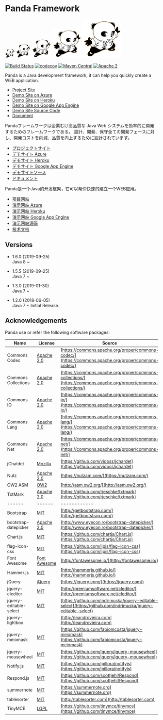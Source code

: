  Panda Framework
=====================================================================

![](https://github.com/pandafw/panda-demo/raw/master/web/site/logo/panda-32.png) ![](https://github.com/pandafw/panda-demo/raw/master/web/site/logo/panda-48.png) ![](https://github.com/pandafw/panda-demo/raw/master/web/site/logo/panda-64.png) ![](https://github.com/pandafw/panda-demo/raw/master/web/site/logo/panda-96.png) ![](https://github.com/pandafw/panda-demo/raw/master/web/site/logo/panda-128.png)

[![Build Status](https://travis-ci.org/pandafw/panda.svg?branch=master)](https://travis-ci.org/pandafw/panda) [![codecov](https://codecov.io/gh/pandafw/panda/branch/master/graph/badge.svg)](https://codecov.io/gh/pandafw/panda) [![Maven Central](https://maven-badges.herokuapp.com/maven-central/com.github.pandafw/panda-core/badge.svg)](https://maven-badges.herokuapp.com/maven-central/com.github.pandafw/panda-core) [![Apache 2](https://img.shields.io/badge/license-Apache%202-green)](https://www.apache.org/licenses/LICENSE-2.0.html)



Panda is a Java development framework, it can help you quickly create a WEB application.

 - [Project Site](https://pandafw.github.io/panda)
 - [Demo Site on Azure](https://panda-demo.azurewebsites.net)
 - [Demo Site on Heroku](https://pandademo.herokuapp.com)
 - [Demo Site on Google App Engine](https://panda-demo.appspot.com)
 - [Demo Site Source Code](https://github.com/pandafw/panda-demo)
 - [Document](index_en.md)



Pandaフレームワークは企業むけ高品質な Java Web システムを効率的に開発するためのフレームワークである。
設計、開発、保守全ての開発フェースに対し、開発コストを削減、品質を向上するために設計されています。

 - [プロジェクトサイト](https://pandafw.github.io/panda)
 - [デモサイト Azure](https://panda-demo.azurewebsites.net)
 - [デモサイト Heroku](https://pandademo.herokuapp.com)
 - [デモサイト Google App Engine](https://panda-demo.appspot.com)
 - [デモサイトソース](https://github.com/pandafw/panda-demo)
 - [ドキュメント](index_ja.md)



Panda是一个Java的开发框架，它可以帮你快速的建立一个WEB应用。

 - [项目网站](https://pandafw.github.io/panda)
 - [演示网站 Azure](https://panda-demo.azurewebsites.net)
 - [演示网站 Heroku](https://pandademo.herokuapp.com)
 - [演示网站 Google App Engine](https://panda-demo.appspot.com)
 - [演示网站源码](https://github.com/pandafw/panda-demo)
 - [技术文档](index_zh.md)



## Versions
 - 1.6.0 (2019-09-25)  
   Java 8 ~

 - 1.5.5 (2019-09-25)  
   Java 7 ~

 - 1.3.0  (2019-01-30)  
   Java 7 ~

 - 1.2.0  (2018-06-05)  
   Java 7 ~
   Initial Release.



 Acknowledgements
-------------------

Panda use or refer the following software packages:

| Name                    | License                                                       | Source                                                 |
|-------------------------|---------------------------------------------------------------|--------------------------------------------------------|
| Commons Codec           | [Apache 2.0](http://www.apache.org/licenses/LICENSE-2.0)      | [https://commons.apache.org/proper/commons-codec/](https://commons.apache.org/proper/commons-codec/) |
| Commons Collections     | [Apache 2.0](http://www.apache.org/licenses/LICENSE-2.0)      | [https://commons.apache.org/proper/commons-collections/](https://commons.apache.org/proper/commons-collections/) |
| Commons IO              | [Apache 2.0](http://www.apache.org/licenses/LICENSE-2.0)      | [https://commons.apache.org/proper/commons-io/](https://commons.apache.org/proper/commons-io/) |
| Commons Lang            | [Apache 2.0](http://www.apache.org/licenses/LICENSE-2.0)      | [https://commons.apache.org/proper/commons-lang/](https://commons.apache.org/proper/commons-lang/) |
| Commons Net             | [Apache 2.0](http://www.apache.org/licenses/LICENSE-2.0)      | [https://commons.apache.org/proper/commons-net/](https://commons.apache.org/proper/commons-net/) |
| jChatdet                | [Mozilla](https://www.mozilla.org/en-US/MPL/)                 | [https://github.com/vidoss/jchardet](https://github.com/vidoss/jchardet) |
| Nutz                    | [Apache 2.0](http://www.apache.org/licenses/LICENSE-2.0)      | [https://nutzam.com/](https://nutzam.com/) |
| OW2 ASM                 | [OW2](http://asm.ow2.org/license.html)                        | [http://asm.ow2.org/](http://asm.ow2.org/) |
| TxtMark                 | [Apache 2.0](http://www.apache.org/licenses/LICENSE-2.0)      | [https://github.com/rjeschke/txtmark](https://github.com/rjeschke/txtmark) |
| ------                  | ------                                                        | ------------
| Bootstrap               | [MIT](https://opensource.org/licenses/MIT)                    | [http://getbootstrap.com/](http://getbootstrap.com/) |
| bootstrap-datepicker    | [Apache 2.0](http://www.apache.org/licenses/LICENSE-2.0)      | [http://www.eyecon.ro/bootstrap-datepicker/](http://www.eyecon.ro/bootstrap-datepicker/) |
| Chart.js                | [MIT](https://opensource.org/licenses/MIT)                    | [https://github.com/chartjs/Chart.js](https://github.com/chartjs/Chart.js) |
| flag-icon-css           | [MIT](https://opensource.org/licenses/MIT)                    | [https://github.com/lipis/flag-icon-css](https://github.com/lipis/flag-icon-css) |
| Font Awesome            | [Font Awesome](http://fontawesome.io/license/)                | [http://fontawesome.io/](http://fontawesome.io/) |
| Hammer.js               | [MIT](https://opensource.org/licenses/MIT)                    | [http://hammerjs.github.io/](http://hammerjs.github.io/) |
| jQuery                  | [jQuery](https://jquery.org/license/)                         | [https://jquery.com/](https://jquery.com/) |
| jquery-cleditor         | [MIT](https://opensource.org/licenses/MIT)                    | [http://premiumsoftware.net/cleditor/](http://premiumsoftware.net/cleditor/) |
| jquery-editable-select  | [MIT](https://opensource.org/licenses/MIT)                    | [https://github.com/indrimuska/jquery-editable-select](https://github.com/indrimuska/jquery-editable-select) |
| jquery-lightbox         |                                                               | [http://leandrovieira.com](http://leandrovieira.com) |
| jquery-meiomask         | [MIT](https://opensource.org/licenses/MIT)                    | [https://github.com/fabiomcosta/jquery-meiomask](https://github.com/fabiomcosta/jquery-meiomask) |
| jquery-mousewheel       | [MIT](https://opensource.org/licenses/MIT)                    | [https://github.com/jquery/jquery-mousewheel](https://github.com/jquery/jquery-mousewheel) |
| Notify.js               | [MIT](https://opensource.org/licenses/MIT)                    | [https://github.com/jpillora/notifyjs](https://github.com/jpillora/notifyjs) |
| Respond.js              | [MIT](https://opensource.org/licenses/MIT)                    | [https://github.com/scottjehl/Respond](https://github.com/scottjehl/Respond) |
| summernote              | [MIT](https://opensource.org/licenses/MIT)                    | [https://summernote.org](https://summernote.org) |
| tablesorter             | [MIT](https://opensource.org/licenses/MIT)                    | [http://tablesorter.com](http://tablesorter.com) |
| TinyMCE                 | [LGPL](http://www.gnu.org/licenses/lgpl.html)                 | [https://github.com/tinymce/tinymce](https://github.com/tinymce/tinymce) |


